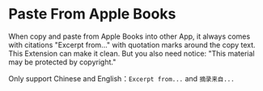 # Paste From Apple Books

When copy and paste from Apple Books into other App, it always comes with citations "Excerpt from..." with quotation marks around the copy text. This Extension can make it clean. But you also need notice: "This material may be protected by copyright."

Only support Chinese and English：`Excerpt from...` and `摘录来自...`